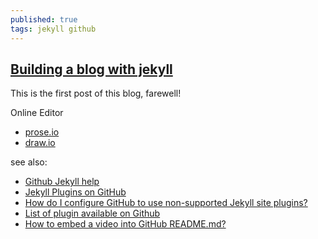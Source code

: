```yaml
---
published: true
tags: jekyll github
---
```

## [Building a blog with jekyll](https://www.smashingmagazine.com/2014/08/build-blog-jekyll-github-pages/)

This is the first post of this blog, farewell!

Online Editor
- [prose.io](http://prose.io/)
- [draw.io](https://www.draw.io/)

see also:
- [Github Jekyll help](https://help.github.com/categories/customizing-github-pages/)
- [Jekyll Plugins on GitHub](https://www.sitepoint.com/jekyll-plugins-github/)
- [How do I configure GitHub to use non-supported Jekyll site plugins?](http://stackoverflow.com/questions/28249255/how-do-i-configure-github-to-use-non-supported-jekyll-site-plugins/28252200#28252200)
- [List of plugin available on Github](http://www.minddust.com/post/tags-and-categories-on-github-pages/)
- [How to embed a video into GitHub README.md?](http://stackoverflow.com/questions/4279611/how-to-embed-a-video-into-github-readme-md)
